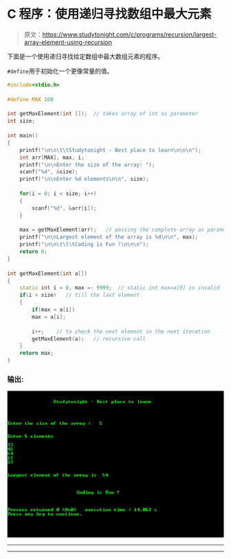 # C 程序：使用递归寻找数组中最大元素

> 原文：<https://www.studytonight.com/c/programs/recursion/largest-array-element-using-recursion>

下面是一个使用递归寻找给定数组中最大数组元素的程序。

`#define`用于初始化一个更像常量的值。

```cpp
#include<stdio.h>

#define MAX 100

int getMaxElement(int []);  // takes array of int as parameter
int size;

int main()
{
    printf("\n\n\t\tStudytonight - Best place to learn\n\n\n");
    int arr[MAX], max, i;
    printf("\n\nEnter the size of the array: ");
    scanf("%d", &size);
    printf("\n\nEnter %d elements\n\n", size);

    for(i = 0; i < size; i++)
    {
        scanf("%d", &arr[i]);
    }

    max = getMaxElement(arr);   // passing the complete array as parameter
    printf("\n\nLargest element of the array is %d\n\n", max);
    printf("\n\n\t\t\tCoding is Fun !\n\n\n");
    return 0;
}

int getMaxElement(int a[])
{
    static int i = 0, max =- 9999;  // static int max=a[0] is invalid
    if(i < size)   // till the last element
    {
        if(max < a[i])
        max = a[i];

        i++;    // to check the next element in the next iteration
        getMaxElement(a);   // recursive call
    }
    return max;
}
```

### 输出:

![Program to find Largest array element using recursion](img/e2dd9ba2a306b1613bd79dc5013d9214.png)

* * *

* * *